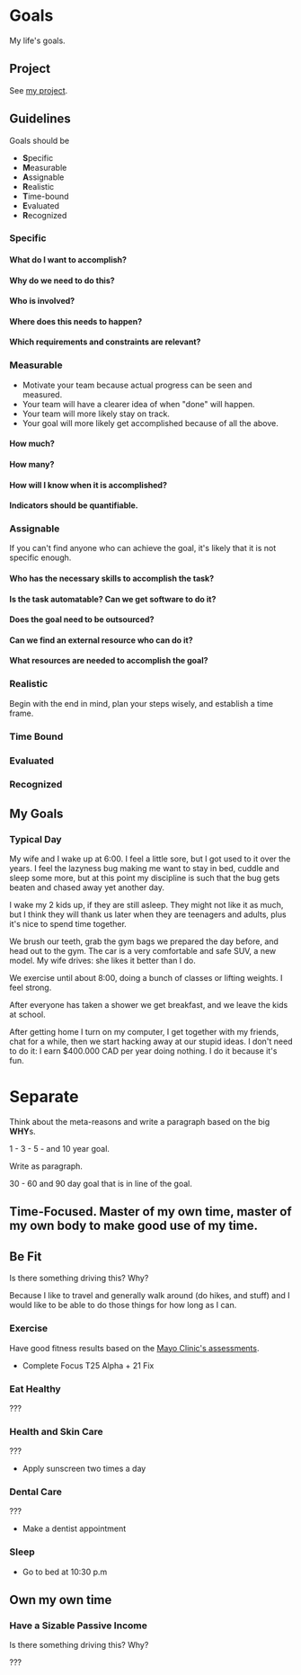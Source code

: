# Goals

My life's goals.

## Project

See [my project](https://github.com/users/marcusmonteirodesouza/projects/3).

## Guidelines

Goals should be

* **S**pecific
* **M**easurable
* **A**ssignable
* **R**ealistic
* **T**ime-bound
* **E**valuated
* **R**ecognized

### Specific

#### What do I want to accomplish?

#### Why do we need to do this?

#### Who is involved?

#### Where does this needs to happen?

#### Which requirements and constraints are relevant?

### Measurable

* Motivate your team because actual progress can be seen and measured.
* Your team will have a clearer idea of when "done" will happen.
* Your team will more likely stay on track.
* Your goal will more likely get accomplished because of all the above.

#### How much?

#### How many?

#### How will I know when it is accomplished?

#### Indicators should be quantifiable.

### Assignable

If you can't find anyone who can achieve the goal, it's likely that it is not specific enough.

#### Who has the necessary skills to accomplish the task?

#### Is the task automatable? Can we get software to do it?

#### Does the goal need to be outsourced?

#### Can we find an external resource who can do it?

#### What resources are needed to accomplish the goal?

### Realistic

Begin with the end in mind, plan your steps wisely, and establish a time frame.

### Time Bound

### Evaluated

### Recognized

## My Goals

### Typical Day

My wife and I wake up at 6:00. I feel a little sore, but I got used to it over the years. I feel the lazyness bug making me want to stay in bed, cuddle and sleep some more, but at this point my discipline is such that the bug gets beaten and chased away yet another day. 

I wake my 2 kids up, if they are still asleep. They might not like it as much, but I think they will thank us later when they are teenagers and adults, plus it's nice to spend time together.

We brush our teeth, grab the gym bags we prepared the day before, and head out to the gym. The car is a very comfortable and safe SUV, a new model. My wife drives: she likes it better than I do.

We exercise until about 8:00, doing a bunch of classes or lifting weights. I feel strong.

After everyone has taken a shower we get breakfast, and we leave the kids at school.

After getting home I turn on my computer, I get together with my friends, chat for a while, then we start hacking away at our stupid ideas. I don't need to do it: I earn $400.000 CAD per year doing nothing. I do it because it's fun. 





















# Separate

Think about the meta-reasons and write a paragraph based on the big **WHY**s.

1 - 3 - 5 - and 10 year goal.

Write as paragraph.

30 - 60 and 90 day goal that is in line of the goal.

## Time-Focused. Master of my own time, master of my own body to make good use of my time.

## Be Fit

Is there something driving this? Why?

Because I like to travel and generally walk around (do hikes, and stuff) and I would like to be able to do those things for how long as I can.

### Exercise

Have good fitness results based on the [Mayo Clinic's assessments](https://www.mayoclinic.org/healthy-lifestyle/fitness/in-depth/fitness/art-20046433).

* Complete Focus T25 Alpha + 21 Fix

### Eat Healthy

???

### Health and Skin Care

???

* Apply sunscreen two times a day

### Dental Care

???

* Make a dentist appointment

### Sleep

* Go to bed at 10:30 p.m

## Own my own time

### Have a Sizable Passive Income

Is there something driving this? Why?

???
